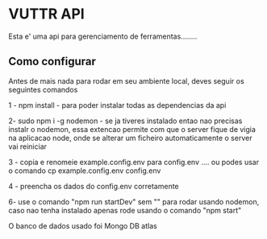 # VUTTR API

Esta e' uma api para gerenciamento de ferramentas........

## Como configurar

Antes de mais nada para rodar em seu ambiente local, deves seguir os seguintes comandos

1 - npm install - para poder instalar todas as dependencias da api

2- sudo npm i -g nodemon - se ja tiveres instalado entao nao precisas instalr o nodemon, essa extencao permite com que o server fique de vigia na aplicacao node, onde se alterar um ficheiro automaticamente o server vai reiniciar

3 - copia e renomeie example.config.env para config.env .... ou podes usar o comando cp example.config.env config.env


4 - preencha os dados do config.env corretamente

6- use o comando "npm run startDev" sem "" para rodar usando nodemon, caso nao tenha instalado apenas rode usando o comando "npm start" 

O banco de dados usado foi Mongo DB atlas
